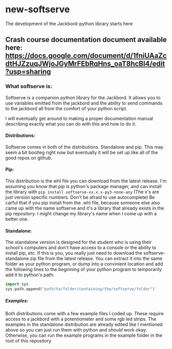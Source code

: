 # new-softserve
The development of the Jackbord-python library starts here

## Crash course documentation document available here: https://docs.google.com/document/d/1fniUAaZcdtHJZzuqJWjoJGyMrFEbRqHns_oaT8hcBl4/edit?usp=sharing


### What softserve is:
Softserve is a companion python library for the Jackbord. It allows you to use variables emitted from the jackbord and the ability to send commands to the jackbord all from the comfort of your python script.

I will eventually get around to making a proper documentation manual describing exactly what you can do with this and how to do it.

#### Distributions: 
Softserve comes in both of the distributions. Standalone and pip. This may seem a bit bootleg right now but eventually it will be set up like all of the good repos on github.


#### Pip:
This distribution is the whl file you can download from the latest release. I'm assuming you know that pip is python's package manager, and can install the library with
`pip install softserve-xx.x.x-py3-none-any` (The x's are just version specific numbers. Don't be afraid to use autocomplete) Be carful that if you pip install from the .whl file, because someone else also came up with the name softserve and it's a library that already exists in the pip repository. I might change my library's name when I come up with a better one.

#### Standalone:
The standalone version is designed for the student who is using their school's computers and don't have access to a console or the ability to install pip, etc.
If this is you, you really just need to download the softserve-standalone.zip file from the latest release. You can extract it into the same folder as your python program, or dump into a convinient location and add the following lines to the beginning of your python program to temporarily add it to python's path:
```python
import sys
sys.path.append("path/to/folder/containing/the/softserve/folder")
```

##### Examples:
Both distributions come with a few example files I coded up. These require access to a jackbord with a potentiometer and some rgb led strips.
The examples in the standalone distribution are already edited like I mentioned above so you can just run them with python and *should* work okay.
Otherwise, you can run the example programs in the example folder in the root of this repository
